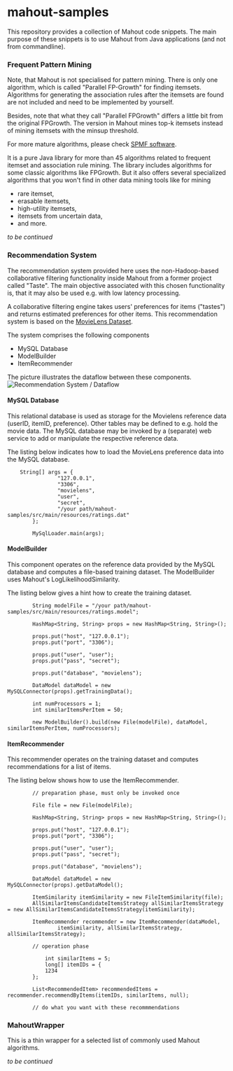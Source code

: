 mahout-samples
==============

This repository provides a collection of Mahout code snippets. The main purpose of these snippets is to use 
Mahout from Java applications (and not from commandline).

### Frequent Pattern Mining
Note, that Mahout is not specialised for pattern mining. There is only one algorithm, which is called "Parallel FP-Growth" 
for finding itemsets. Algorithms for generating the association rules after the itemsets are found are not included and need
to be implemented by yourself. 

Besides, note that what they call "Parallel FPGrowth" differs a little bit from the original FPGrowth. The version in Mahout 
mines top-k itemsets instead of mining itemsets with the minsup threshold.

For more mature algorithms, please check [SPMF software](http://www.philippe-fournier-viger.com/spmf/index.php).

It is a pure Java library for more than 45 algorithms related to frequent itemset and association rule mining. The library 
includes algorithms for some classic algorithms like FPGrowth. But it also offers several specialized algorithms that you 
won't find in other data mining tools like for mining 
* rare itemset, 
* erasable itemsets, 
* high-utility itemsets, 
* itemsets from uncertain data, 
* and more.

_to be continued_


### Recommendation System
The recommendation system provided here uses the non-Hadoop-based collaborative filtering functionality inside Mahout from a former 
project called "Taste". The main objective associated with this chosen functionality is, that it may also be used e.g. with low 
latency processing.

A collaborative filtering engine takes users' preferences for items ("tastes") and returns estimated preferences for other items.
This recommendation system is based on the [MovieLens Dataset](http://www.grouplens.org/system/files/ml-10m-README.html).

The system comprises the following components

* MySQL Database
* ModelBuilder
* ItemRecommender

The picture illustrates the dataflow between these components.
![Recommendation System / Dataflow](https://raw.github.com/skrusche63/mahout-samples/master/src/main/resources/dataflow.png)


#### MySQL Database 
This relational database is used as storage for the Movielens reference data (userID, itemID, preference). Other tables may be 
defined to e.g. hold the movie data. The MySQL database may be invoked by a (separate) web service to add or manipulate the respective 
reference data.

The listing below indicates how to load the MovieLens preference data into the MySQL database.
```
  	String[] args = {
				"127.0.0.1",
				"3306",
				"movielens",
				"user",
				"secret",
				"/your path/mahout-samples/src/main/resources/ratings.dat"
		};
		
		MySqlLoader.main(args);

```

#### ModelBuilder
This component operates on the reference data provided by the MySQL database and computes a file-based training dataset. The ModelBuilder 
uses Mahout's LogLikelihoodSimilarity.  

The listing below gives a hint how to create the training dataset.
```
		String modelFile = "/your path/mahout-samples/src/main/resources/ratings.model";

		HashMap<String, String> props = new HashMap<String, String>();
		
		props.put("host", "127.0.0.1");
		props.put("port", "3306");
		
		props.put("user", "user");
		props.put("pass", "secret");
		
		props.put("database", "movielens");
		
		DataModel dataModel = new MySQLConnector(props).getTrainingData();
		
		int numProcessors = 1;
		int similarItemsPerItem = 50;
		
		new ModelBuilder().build(new File(modelFile), dataModel, similarItemsPerItem, numProcessors);

```

#### ItemRecommender
This recommender operates on the training dataset and computes recommendations for a list of items.

The listing below shows how to use the ItemRecommender.

```
		// preparation phase, must only be invoked once

		File file = new File(modelFile);

		HashMap<String, String> props = new HashMap<String, String>();
		
		props.put("host", "127.0.0.1");
		props.put("port", "3306");
		
		props.put("user", "user");
		props.put("pass", "secret");
		
		props.put("database", "movielens");
		
		DataModel dataModel = new MySQLConnector(props).getDataModel();		

		ItemSimilarity itemSimilarity = new FileItemSimilarity(file);
		AllSimilarItemsCandidateItemsStrategy allSimilarItemsStrategy = new AllSimilarItemsCandidateItemsStrategy(itemSimilarity);

		ItemRecommender recommender = new ItemRecommender(dataModel, 
        		itemSimilarity, allSimilarItemsStrategy, allSimilarItemsStrategy);

		// operation phase
		
	    	int similarItems = 5;
	    	long[] itemIDs = {
			1234	
		};

		List<RecommendedItem> recommendedItems = recommender.recommendByItems(itemIDs, similarItems, null);

		// do what you want with these recommmendations

```

### MahoutWrapper
This is a thin wrapper for a selected list of commonly used Mahout algorithms. 

_to be continued_
